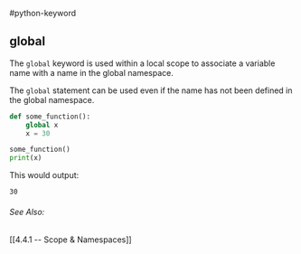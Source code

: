 #python-keyword 
## global
The `global` keyword is used within a local scope to associate a variable name with a name in the global namespace.

The `global` statement can be used even if the name has not been defined in the global namespace. 
```python
def some_function():  
	global x  
	x = 30 

some_function()
print(x)
```

This would output:
```
30
```

###### See Also:
[[4.4.1 -- Scope & Namespaces]]